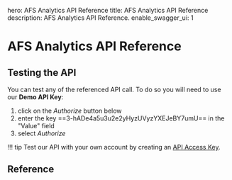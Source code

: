 hero: AFS Analytics API Reference
title: AFS Analytics API Reference
description: AFS Analytics API Reference.
enable_swagger_ui: 1


# AFS Analytics API Reference

## Testing the API

You can test any of the referenced API call. To do so 
you will need to use our **Demo API Key**:

1. click on the *Authorize* button below 
2. enter the key ==3-hADe4a5u3u2e2yHyzUVyzYXEJeBY7umU== in the "Value" field
3. select *Authorize*

!!! tip
    Test our API with your own account by creating an [API Access Key](https://dev.afsanalytics.com/manage/api/keys).



## Reference

<div id="swagger-ui"></div>